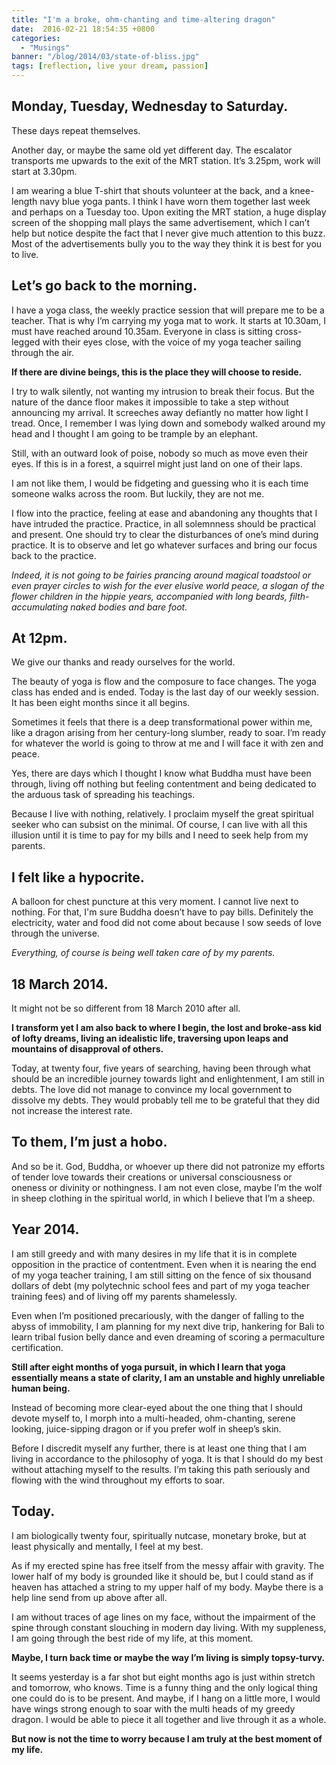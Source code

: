```yaml
---
title: "I'm a broke, ohm-chanting and time-altering dragon"
date:  2016-02-21 18:54:35 +0800
categories:
  - "Musings"
banner: "/blog/2014/03/state-of-bliss.jpg"
tags: [reflection, live your dream, passion]
---
```

## Monday, Tuesday, Wednesday to Saturday.

These days repeat themselves.

Another day, or maybe the same old yet different day. The escalator transports me upwards to the exit of the MRT station. It’s 3.25pm, work will start at 3.30pm.

I am wearing a blue T-shirt that shouts volunteer at the back, and a knee-length navy blue yoga pants. I think I have worn them together last week and perhaps on a Tuesday too. Upon exiting the MRT station, a huge display screen of the shopping mall plays the same advertisement, which I can’t help but notice despite the fact that I never give much attention to this buzz. Most of the advertisements bully you to the way they think it is best for you to live.

## Let’s go back to the morning.

I have a yoga class, the weekly practice session that will prepare me to be a teacher. That is why I’m carrying my yoga mat to work. It starts at 10.30am, I must have reached around 10.35am. Everyone in class is sitting cross-legged with their eyes close, with the voice of my yoga teacher sailing through the air.

**If there are divine beings, this is the place they will choose to reside.**

I try to walk silently, not wanting my intrusion to break their focus. But the nature of the dance floor makes it impossible to take a step without announcing my arrival. It screeches away defiantly no matter how light I tread. Once, I remember I was lying down and somebody walked around my head and I thought I am going to be trample by an elephant.

Still, with an outward look of poise, nobody so much as move even their eyes. If this is in a forest, a squirrel might just land on one of their laps.

I am not like them, I would be fidgeting and guessing who it is each time someone walks across the room. But luckily, they are not me.

I flow into the practice, feeling at ease and abandoning any thoughts that I have intruded the practice. Practice, in all solemnness should be practical and present. One should try to clear the disturbances of one’s mind during practice. It is to observe and let go whatever surfaces and bring our focus back to the practice.

_Indeed, it is not going to be fairies prancing around magical toadstool or even prayer circles to wish for the ever elusive world peace, a slogan of the flower children in the hippie years, accompanied with long beards, filth-accumulating naked bodies and bare foot._

## At 12pm.

We give our thanks and ready ourselves for the world.

The beauty of yoga is flow and the composure to face changes. The yoga class has ended and is ended. Today is the last day of our weekly session. It has been eight months since it all begins.

Sometimes it feels that there is a deep transformational power within me, like a dragon arising from her century-long slumber, ready to soar. I’m ready for whatever the world is going to throw at me and I will face it with zen and peace.

Yes, there are days which I thought I know what Buddha must have been through, living off nothing but feeling contentment and being dedicated to the arduous task of spreading his teachings.

Because I live with nothing, relatively. I proclaim myself the great spiritual seeker who can subsist on the minimal. Of course, I can live with all this illusion until it is time to pay for my bills and I need to seek help from my parents.

## I felt like a hypocrite.

A balloon for chest puncture at this very moment. I cannot live next to nothing. For that, I'm sure Buddha doesn’t have to pay bills. Definitely the electricity, water and food did not come about because I sow seeds of love through the universe.

_Everything, of course is being well taken care of by my parents._

## 18 March 2014.

It might not be so different from 18 March 2010 after all.

**I transform yet I am also back to where I begin, the lost and broke-ass kid of lofty dreams, living an idealistic life, traversing upon leaps and mountains of disapproval of others.**

Today, at twenty four, five years of searching, having been through what should be an incredible journey towards light and enlightenment, I am still in debts. The love did not manage to convince my local government to dissolve my debts. They would probably tell me to be grateful that they did not increase the interest rate.

## To them, I’m just a hobo.

And so be it. God, Buddha, or whoever up there did not patronize my efforts of tender love towards their creations or universal consciousness or oneness or divinity or nothingness. I am not even close, maybe I’m the wolf in sheep clothing in the spiritual world, in which I believe that I’m a sheep.

## Year 2014.

I am still greedy and with many desires in my life that it is in complete opposition in the practice of contentment. Even when it is nearing the end of my yoga teacher training, I am still sitting on the fence of six thousand dollars of debt (my polytechnic school fees and part of my yoga teacher training fees) and of living off my parents shamelessly.

Even when I’m positioned precariously, with the danger of falling to the abyss of immobility, I am planning for my next dive trip, hankering for Bali to learn tribal fusion belly dance and even dreaming of scoring a permaculture certification.

**Still after eight months of yoga pursuit, in which I learn that yoga essentially means a state of clarity, I am an unstable and highly unreliable human being.**

Instead of becoming more clear-eyed about the one thing that I should devote myself to, I morph into a multi-headed, ohm-chanting, serene looking, juice-sipping dragon or if you prefer wolf in sheep’s skin.

Before I discredit myself any further, there is at least one thing that I am living in accordance to the philosophy of yoga. It is that I should do my best without attaching myself to the results. I’m taking this path seriously and flowing with the wind throughout my efforts to soar.

## Today.

I am biologically twenty four, spiritually nutcase, monetary broke, but at least physically and mentally, I feel at my best.

As if my erected spine has free itself from the messy affair with gravity. The lower half of my body is grounded like it should be, but I could stand as if heaven has attached a string to my upper half of my body. Maybe there is a help line send from up above after all.

I am without traces of age lines on my face, without the impairment of the spine through constant slouching in modern day living. With my suppleness, I am going through the best ride of my life, at this moment.

**Maybe, I turn back time or maybe the way I’m living is simply topsy-turvy.**

It seems yesterday is a far shot but eight months ago is just within stretch and tomorrow, who knows. Time is a funny thing and the only logical thing one could do is to be present. And maybe, if I hang on a little more, I would have wings strong enough to soar with the multi heads of my greedy dragon. I would be able to piece it all together and live through it as a whole.

**But now is not the time to worry because I am truly at the best moment of my life.**
